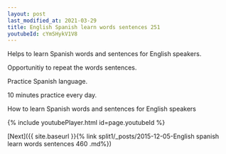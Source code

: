 ```yaml
---
layout: post
last_modified_at: 2021-03-29
title: English Spanish learn words sentences 251 
youtubeId: cYmSHykV1V8
---
```

 
 
Helps to learn Spanish words and sentences for English speakers.

Opportunitiy to repeat the words sentences. 

Practice Spanish language. 
 
10 minutes practice every day. 
 
How to learn Spanish words and sentences for English speakers 
 
{% include youtubePlayer.html id=page.youtubeId %}
 
 
[Next]({{ site.baseurl }}{% link  split1/_posts/2015-12-05-English spanish learn words sentences 460 .md%})
 
